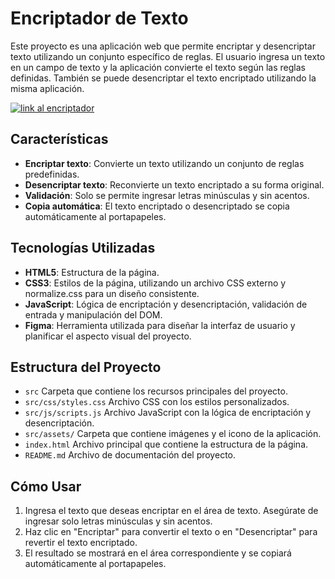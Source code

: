 # Encriptador de Texto
Este proyecto es una aplicación web que permite encriptar y desencriptar texto utilizando un conjunto específico de reglas. El usuario ingresa un texto en un campo de texto y la aplicación convierte el texto según las reglas definidas. También se puede desencriptar el texto encriptado utilizando la misma aplicación.

<a href="https://stevegongoral.github.io/Encriptador-texto/" target="_blank">
    <img src="https://img.shields.io/badge/Visita_la_pagina-efd81d?style=for-the-badge&FontColor=black&color=DD4C80" alt="link al encriptador">
</a>

## Características
- **Encriptar texto**: Convierte un texto utilizando un conjunto de reglas predefinidas.
- **Desencriptar texto**: Reconvierte un texto encriptado a su forma original.
- **Validación**: Solo se permite ingresar letras minúsculas y sin acentos.
- **Copia automática**: El texto encriptado o desencriptado se copia automáticamente al portapapeles.

## Tecnologías Utilizadas
- **HTML5**: Estructura de la página.
- **CSS3**: Estilos de la página, utilizando un archivo CSS externo y normalize.css para un diseño consistente.
- **JavaScript**: Lógica de encriptación y desencriptación, validación de entrada y manipulación del DOM.
- **Figma**: Herramienta utilizada para diseñar la interfaz de usuario y planificar el aspecto visual del proyecto.

## Estructura del Proyecto
- `src` Carpeta que contiene los recursos principales del proyecto.
- `src/css/styles.css` Archivo CSS con los estilos personalizados.
- `src/js/scripts.js` Archivo JavaScript con la lógica de encriptación y desencriptación.
- `src/assets/` Carpeta que contiene imágenes y el icono de la aplicación.
- `index.html` Archivo principal que contiene la estructura de la página.
- `README.md` Archivo de documentación del proyecto.

## Cómo Usar
1. Ingresa el texto que deseas encriptar en el área de texto. Asegúrate de ingresar solo letras minúsculas y sin acentos.
2. Haz clic en "Encriptar" para convertir el texto o en "Desencriptar" para revertir el texto encriptado.
3. El resultado se mostrará en el área correspondiente y se copiará automáticamente al portapapeles.
